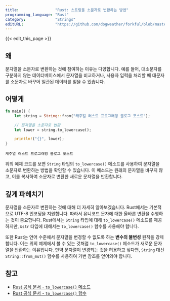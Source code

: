 ```yaml
---
title:                "Rust: 스트링을 소문자로 변환하는 방법"
programming_language: "Rust"
category:             "Strings"
editURL:              "https://github.com/dogweather/forkful/blob/master/content/ko/rust/converting-a-string-to-lower-case.md"
---
```


{{< edit_this_page >}}

## 왜

문자열을 소문자로 변환하는 것에 참여하는 이유는 다양합니다. 예를 들어, 대소문자를 구분하지 않는 데이터베이스에서 문자열을 비교하거나, 사용자 입력을 처리할 때 대문자를 소문자로 바꾸어 일관된 데이터를 얻을 수 있습니다.

## 어떻게

```rust
fn main() {
    let string = String::from("캐주얼 러스트 프로그래밍 블로그 포스트");

    // 문자열을 소문자로 변환
    let lower = string.to_lowercase();

    println!("{}", lower);
}
```

```
캐주얼 러스트 프로그래밍 블로그 포스트
```

위의 예제 코드를 보면 `String` 타입의 `to_lowercase()` 메소드를 사용하여 문자열을 소문자로 변환하는 방법을 확인할 수 있습니다. 이 메소드는 원래의 문자열을 바꾸지 않고, 이를 복사하여 소문자로 변환한 새로운 문자열을 반환합니다.

## 깊게 파헤치기

문자열을 소문자로 변환하는 것에 대해 더 자세히 알아보겠습니다. Rust에서는 기본적으로 UTF-8 인코딩을 지원합니다. 따라서 유니코드 문자에 대한 올바른 변환을 수행하는 것이 중요합니다. Rust에서는 `String` 타입에 대해 `to_lowercase()` 메소드를 제공하지만, `&str` 타입에 대해서는 `to_lowercase()` 함수를 사용해야 합니다.

또한 Rust는 언어 수준에서 문자열을 변경할 수 없도록 하는 **변수의 불변성** 원칙을 강제합니다. 이는 위의 예제에서 볼 수 있는 것처럼 `to_lowercase()` 메소드가 새로운 문자열을 반환하는 이유입니다. 만약 문자열이 변경되는 것을 허용하고 싶다면, `String` 대신 `String::from_mut()` 함수를 사용하여 가변 참조를 얻어와야 합니다.

## 참고

- [Rust 공식 문서 - `to_lowercase()` 메소드](https://doc.rust-lang.org/std/string/struct.String.html#method.to_lowercase)
- [Rust 공식 문서 - `to_lowercase()` 함수](https://doc.rust-lang.org/std/primitive.str.html#method.to_lowercase)